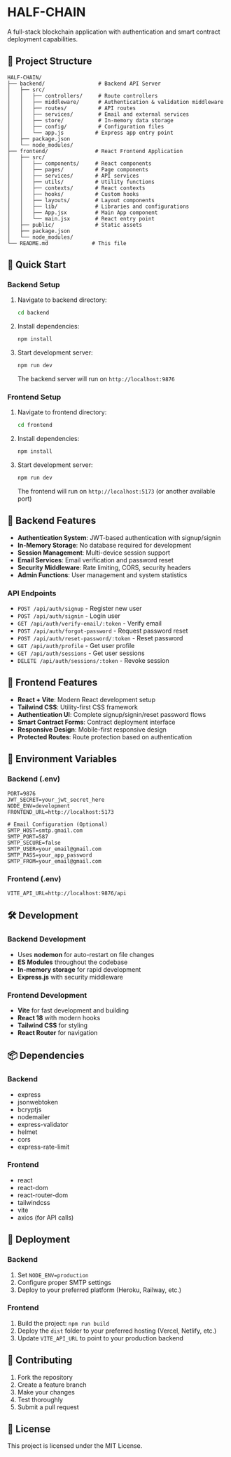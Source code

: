 # HALF-CHAIN

A full-stack blockchain application with authentication and smart contract deployment capabilities.

## 📁 Project Structure

```
HALF-CHAIN/
├── backend/                 # Backend API Server
│   ├── src/
│   │   ├── controllers/     # Route controllers
│   │   ├── middleware/      # Authentication & validation middleware
│   │   ├── routes/          # API routes
│   │   ├── services/        # Email and external services
│   │   ├── store/           # In-memory data storage
│   │   ├── config/          # Configuration files
│   │   └── app.js          # Express app entry point
│   ├── package.json
│   └── node_modules/
├── frontend/               # React Frontend Application
│   ├── src/
│   │   ├── components/     # React components
│   │   ├── pages/          # Page components
│   │   ├── services/       # API services
│   │   ├── utils/          # Utility functions
│   │   ├── contexts/       # React contexts
│   │   ├── hooks/          # Custom hooks
│   │   ├── layouts/        # Layout components
│   │   ├── lib/            # Libraries and configurations
│   │   ├── App.jsx         # Main App component
│   │   └── main.jsx        # React entry point
│   ├── public/             # Static assets
│   ├── package.json
│   └── node_modules/
└── README.md              # This file
```

## 🚀 Quick Start

### Backend Setup

1. Navigate to backend directory:
   ```bash
   cd backend
   ```

2. Install dependencies:
   ```bash
   npm install
   ```

3. Start development server:
   ```bash
   npm run dev
   ```

   The backend server will run on `http://localhost:9876`

### Frontend Setup

1. Navigate to frontend directory:
   ```bash
   cd frontend
   ```

2. Install dependencies:
   ```bash
   npm install
   ```

3. Start development server:
   ```bash
   npm run dev
   ```

   The frontend will run on `http://localhost:5173` (or another available port)

## 🔧 Backend Features

- **Authentication System**: JWT-based authentication with signup/signin
- **In-Memory Storage**: No database required for development
- **Session Management**: Multi-device session support
- **Email Services**: Email verification and password reset
- **Security Middleware**: Rate limiting, CORS, security headers
- **Admin Functions**: User management and system statistics

### API Endpoints

- `POST /api/auth/signup` - Register new user
- `POST /api/auth/signin` - Login user
- `GET /api/auth/verify-email/:token` - Verify email
- `POST /api/auth/forgot-password` - Request password reset
- `POST /api/auth/reset-password/:token` - Reset password
- `GET /api/auth/profile` - Get user profile
- `GET /api/auth/sessions` - Get user sessions
- `DELETE /api/auth/sessions/:token` - Revoke session

## 🎨 Frontend Features

- **React + Vite**: Modern React development setup
- **Tailwind CSS**: Utility-first CSS framework
- **Authentication UI**: Complete signup/signin/reset password flows
- **Smart Contract Forms**: Contract deployment interface
- **Responsive Design**: Mobile-first responsive design
- **Protected Routes**: Route protection based on authentication

## 🔐 Environment Variables

### Backend (.env)
```env
PORT=9876
JWT_SECRET=your_jwt_secret_here
NODE_ENV=development
FRONTEND_URL=http://localhost:5173

# Email Configuration (Optional)
SMTP_HOST=smtp.gmail.com
SMTP_PORT=587
SMTP_SECURE=false
SMTP_USER=your_email@gmail.com
SMTP_PASS=your_app_password
SMTP_FROM=your_email@gmail.com
```

### Frontend (.env)
```env
VITE_API_URL=http://localhost:9876/api
```

## 🛠 Development

### Backend Development
- Uses **nodemon** for auto-restart on file changes
- **ES Modules** throughout the codebase
- **In-memory storage** for rapid development
- **Express.js** with security middleware

### Frontend Development
- **Vite** for fast development and building
- **React 18** with modern hooks
- **Tailwind CSS** for styling
- **React Router** for navigation

## 📦 Dependencies

### Backend
- express
- jsonwebtoken
- bcryptjs
- nodemailer
- express-validator
- helmet
- cors
- express-rate-limit

### Frontend
- react
- react-dom
- react-router-dom
- tailwindcss
- vite
- axios (for API calls)

## 🚀 Deployment

### Backend
1. Set `NODE_ENV=production`
2. Configure proper SMTP settings
3. Deploy to your preferred platform (Heroku, Railway, etc.)

### Frontend
1. Build the project: `npm run build`
2. Deploy the `dist` folder to your preferred hosting (Vercel, Netlify, etc.)
3. Update `VITE_API_URL` to point to your production backend

## 🤝 Contributing

1. Fork the repository
2. Create a feature branch
3. Make your changes
4. Test thoroughly
5. Submit a pull request

## 📄 License

This project is licensed under the MIT License. 